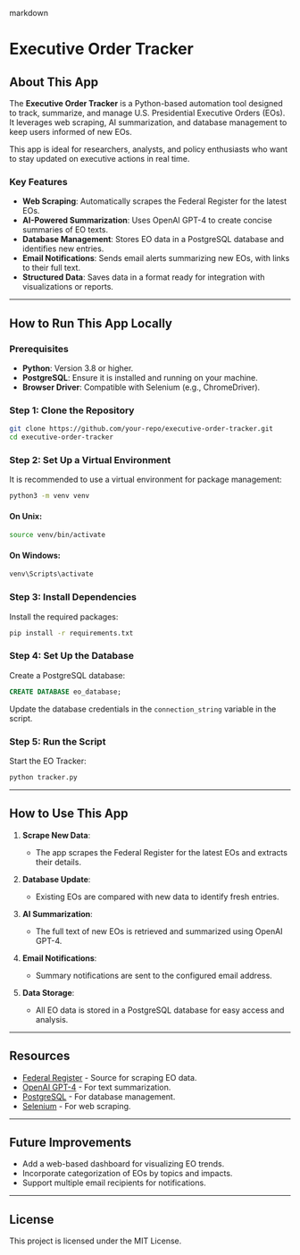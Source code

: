 
markdown
# Executive Order Tracker

## About This App

The **Executive Order Tracker** is a Python-based automation tool designed to track, summarize, and manage U.S. Presidential Executive Orders (EOs). It leverages web scraping, AI summarization, and database management to keep users informed of new EOs. 

This app is ideal for researchers, analysts, and policy enthusiasts who want to stay updated on executive actions in real time.

### Key Features
- **Web Scraping**: Automatically scrapes the Federal Register for the latest EOs.
- **AI-Powered Summarization**: Uses OpenAI GPT-4 to create concise summaries of EO texts.
- **Database Management**: Stores EO data in a PostgreSQL database and identifies new entries.
- **Email Notifications**: Sends email alerts summarizing new EOs, with links to their full text.
- **Structured Data**: Saves data in a format ready for integration with visualizations or reports.

---

## How to Run This App Locally

### Prerequisites
- **Python**: Version 3.8 or higher.
- **PostgreSQL**: Ensure it is installed and running on your machine.
- **Browser Driver**: Compatible with Selenium (e.g., ChromeDriver).

### Step 1: Clone the Repository
```bash
git clone https://github.com/your-repo/executive-order-tracker.git
cd executive-order-tracker
```

### Step 2: Set Up a Virtual Environment
It is recommended to use a virtual environment for package management:
```bash
python3 -m venv venv
```

#### On Unix:
```bash
source venv/bin/activate
```

#### On Windows:
```bash
venv\Scripts\activate
```

### Step 3: Install Dependencies
Install the required packages:
```bash
pip install -r requirements.txt
```

### Step 4: Set Up the Database
Create a PostgreSQL database:
```sql
CREATE DATABASE eo_database;
```

Update the database credentials in the `connection_string` variable in the script.

### Step 5: Run the Script
Start the EO Tracker:
```bash
python tracker.py
```

---

## How to Use This App

1. **Scrape New Data**:
   - The app scrapes the Federal Register for the latest EOs and extracts their details.

2. **Database Update**:
   - Existing EOs are compared with new data to identify fresh entries.

3. **AI Summarization**:
   - The full text of new EOs is retrieved and summarized using OpenAI GPT-4.

4. **Email Notifications**:
   - Summary notifications are sent to the configured email address.

5. **Data Storage**:
   - All EO data is stored in a PostgreSQL database for easy access and analysis.

---

## Resources
- [Federal Register](https://www.federalregister.gov/) - Source for scraping EO data.
- [OpenAI GPT-4](https://openai.com/) - For text summarization.
- [PostgreSQL](https://www.postgresql.org/) - For database management.
- [Selenium](https://www.selenium.dev/) - For web scraping.

---

## Future Improvements
- Add a web-based dashboard for visualizing EO trends.
- Incorporate categorization of EOs by topics and impacts.
- Support multiple email recipients for notifications.

---

## License
This project is licensed under the MIT License.
```

